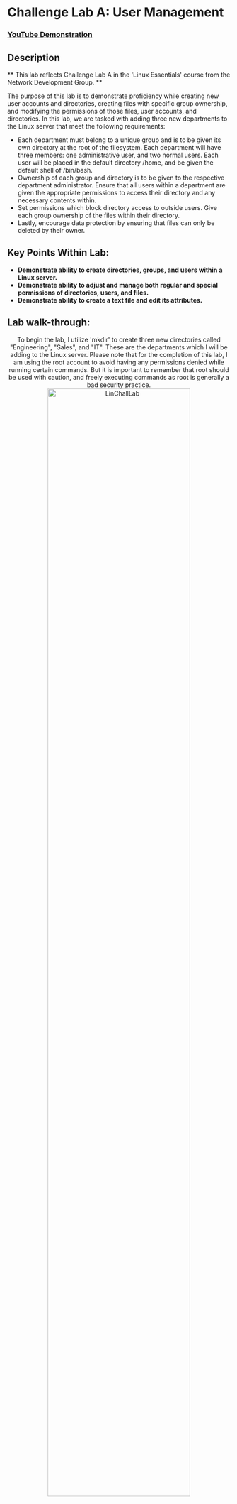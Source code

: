 <h1>Challenge Lab A: User Management</h1>

 ### [YouTube Demonstration](https://youtu.be/7eJexJVCqJo)

<h2>Description</h2>
** This lab reflects Challenge Lab A in the 'Linux Essentials' course from the Network Development Group. **

The purpose of this lab is to demonstrate proficiency while creating new user accounts and directories, creating files with specific group ownership, and modifying the permissions of those files, user accounts, and directories. In this lab, we are tasked with adding three new departments to the Linux server that meet the following requirements:

- Each department must belong to a unique group and is to be given its own directory at the root of the filesystem. Each department will have three members: one administrative user, and two normal users. Each user will be placed in the default directory /home, and be given the default shell of /bin/bash.
- Ownership of each group and directory is to be given to the respective department administrator. Ensure that all users within a department are given the appropriate permissions to access their directory and any necessary contents within.
- Set permissions which block directory access to outside users. Give each group ownership of the files within their directory.
- Lastly, encourage data protection by ensuring that files can only be deleted by their owner. 


<h2>Key Points Within Lab: </h2>

- <b>Demonstrate ability to create directories, groups, and users within a Linux server.</b>
- <b>Demonstrate ability to adjust and manage both regular and special permissions of directories, users, and files.  </b>
- <b>Demonstrate ability to create a text file and edit its attributes. </b>


<h2>Lab walk-through:</h2>

<p align="center">
To begin the lab, I utilize 'mkdir' to create three new directories called "Engineering", "Sales", and "IT". These are the departments which I will be adding to the Linux server. Please note that for the completion of this lab, I am using the root account to avoid having any permissions denied while running certain commands. But it is important to remember that root should be used with caution, and freely executing commands as root is generally a bad security practice.  <br/>
<img src="https://i.imgur.com/OBocBYB.png" height="80%" width="80%" alt="LinChallLab"/>
<br />
<br />

<p align="center">
After creating the directories, I need to create the groups that will house the members of each department. With a string of 'groupadd' commands, I am able to create one group each for Engineering, Sales, and IT. By checking the /etc/group file, I am able to verify that those groups were properly added to the server.  <br/>
<img src="https://i.imgur.com/OAZucGb.png" height="80%" width="80%" alt="LinChallLab"/>
<br />
<br />

<p align="center">
In this image, I am displaying the contents of the /etc/group file to the screen. Within the highlighted portion of the screenshot is an entry for Engineering, Sales, and IT. This means that the groups were successfully added to the system. <br/>
<img src="https://i.imgur.com/diJqe7a.png" height="80%" width="80%" alt="LinChallLab"/>
<br />
<br />

<p align="center">
At this point in the lab, I will be creating the user accounts that will belong to the groups that were created. With the 'useradd' command, I create three users for each group; one administrative user, and two regular users. By using the tags -m, -s, and -g with 'useradd', I assign each user to the default /home directory, I assign their default shell to be /bin/bash, and I ensure that the group that they belong to (Engineering, Sales, or IT) is their primary group. After administering these commands, I am able to verify the existence of these users by checking within /home.<br/>
<img src="https://i.imgur.com/daHmp6x.png" height="80%" width="80%" alt="LinChallLab"/>
<br />
<br />

<p align="center">
With the users, directories, and groups all created, I must now give ownership of each group and directory to the respective department admin. By using the 'chown' command, I am able to give engineering directory and group ownership to the engineering admin, give sales directory and group ownership to the sales admin, and give IT directory and group ownership to the IT admin. Now, when viewing directory permissions, we can verify that each department belongs to the appropriate group and owner.  <br/>
<img src="https://i.imgur.com/L8T4RPl.png height="80%" width="80%" alt="LinChallLab"/>
<br />
<br />

<p align="center">
In this screenshot, I am adjusting the permissions of each directory. The lab tasked us with setting permissions so that department members have full access to their own directory, but no access in directories that they do not belong to. By administering 'chmod 1770' to each directory, I am able to grant full read, write, and execute permissions to the owner and group members of a directory, while also disabling access to individuals who are not within that department group. Additionally, that command also applies the sticky bit to each directory, meaning that files within the directory can only be deleted by their respective owners, thus helping to protect info that belongs to each department.  <br/>
<img src="https://i.imgur.com/pAdFmz3.png" height="80%" width="80%" alt="LinChallLab"/>
<br />
<br />

<p align="center">
In this screenshot, I am creating a simple text file and placing it within the directory of each department. Although the content of each text file is the same, they are three different files which simply serve to showcase that each department possesses some sort of their own information. By checking the output and the path of each file, I am able to confirm that all of the text files were properly created and assigned to the appropriate departments.<br/>
<img src="https://i.imgur.com/DcLt3dC.png" height="80%" width="80%" alt="LinChallLab"/>
<br />
<br />

<p align="center">
In this image, I am adjusting both the ownership of the files that I previously created, and altering the permissions of those files as well. Since I created the files while on the root account, they initially belong to the user and group of 'root'. By using the chown command again, I am able to place the files within the group that they should belong to (Engineering, Sales, or IT), and I am also able give file ownership to the respective administrative user. After applying this first change, we can now see that instead of belonging to 'root', each file now belongs to a specific department and is owned by the admin of that department. In order to adjust the permissions of the files, I used the command "chmod 740". This changes the file permissions so that the administrative users have full ability to read, change, or delete the document; other department members are able to access the document for reading purposes but are unable to alter the document in any fashion; and all other users who do not belong to the department have no access to the file whatsoever.  <br/>
<img src="https://i.imgur.com/xN7jJhO.png" height="80%" width="80%" alt="LinChallLab"/>
<br />
<br />

<p align="center">
This final screenshot is meant to serve as a full breakdown of the lab by showcasing the following information: <br />

- FILL IN WITH WHAT THE PIC SHOWS AND THE REQUIREMENTS THAT YOU MET
- NEXT
- NEXT
<p align="center">
<img src="https://i.imgur.com/pSKzpu8.png" height="80%" width="80%" alt="LinChallLab"/>
<br />
<br />




<!--
 ```diff
- text in red
+ text in green
! text in orange
# text in gray
@@ text in purple (and bold)@@
```
--!>
